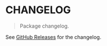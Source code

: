# CHANGELOG

> Package changelog.

See [GitHub Releases](https://github.com/stdlib-js/array-base-assert-is-floating-point-data-type/releases) for the changelog.